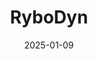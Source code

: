 ---  
layout: startup_page  
title: "RyboDyn"  
id: "rybodyn.com"  
permalink: "/rybodynrybodyn.com01092025/"  
website: "https://www.rybodyn.com"  
funding_round: "Pre-Seed"  
funding_amount: "$4M"  
investors: "Genedant Capital, SeaX Ventures, SOSV, Swell VC"  
about: "RyboDyn is a biotechnology company developing first-in-class immunotherapies targeting the dark genome. They utilize RyboCypher, a proprietary RNA sequencing technology, to identify and validate previously unknown proteins for use in novel cancer therapies. This approach offers a unique 'targets-to-assets' strategy for therapeutic development."  
markets: "Biotechnology, Cancer Immunotherapy, Medical, Pharmaceutical, Therapeutics, Drug Discovery, HealthTech"  
hq: "San Diego, California, United States"  
founded_year: "2022"  
linkedin: "https://www.linkedin.com/company/rybodyn"  
twitter: ""  
instagram: ""  
facebook: ""  
crunchbase: "https://www.crunchbase.com/organization/rybodyn"  
pitchbook: "https://pitchbook.com/profiles/company/498129-58"  

date_display: "09-Jan-2025"  
date: "2025-01-09"

# SEO Optimization  
meta_title: "RyboDyn - Pre-Seed Funding ($4M)"  
meta_description: "RyboDyn, RyboDyn is a biotechnology company developing first-in-class immunotherapies targeting the dark genome. They utilize RyboCypher, a proprietary RNA seq..."  
meta_keywords: "RyboDyn, Biotechnology, Cancer Immunotherapy, Medical, Pharmaceutical, Therapeutics, Drug Discovery, HealthTech, Pre-Seed funding"  
canonical_url: "https://startup.projectstartups.com/rybodynrybodyn.com01092025/"  
---